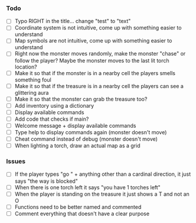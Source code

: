 ### Todo
- [ ] Typo RIGHT in the title... change "test" to "text"
- [ ] Coordinate system is not intuitive, come up with something easier to understand
- [ ] Map symbols are not intuitive, come up with something easier to understand
- [ ] Right now the monster moves randomly, make the monster "chase" or follow the player?
Maybe the monster moves to the last lit torch location?
- [ ] Make it so that if the monster is in a nearby cell the players smells something foul
- [ ] Make it so that if the treasure is in a nearby cell the players can see a glittering aura
- [ ] Make it so that the monster can grab the treasure too?
- [ ] Add inventory using a dictionary
- [ ] Display available commands
- [ ] Add code that checks if main?
- [ ] Welcome message + display available commands
- [ ] Type help to display commands again (monster doesn't move)
- [ ] Cheat command instead of debug (monster doesn't move)
- [ ] When lighting a torch, draw an actual map as a grid

### Issues
- [ ] If the player types "go " + anything other than a cardinal direction, it just says "the way is blocked"
- [ ] When there is one torch left it says "you have 1 torches left"
- [ ] When the player is standing on the treasure it just shows a T and not an O
- [ ] Functions need to be better named and commented
- [ ] Comment everything that doesn't have a clear purpose
